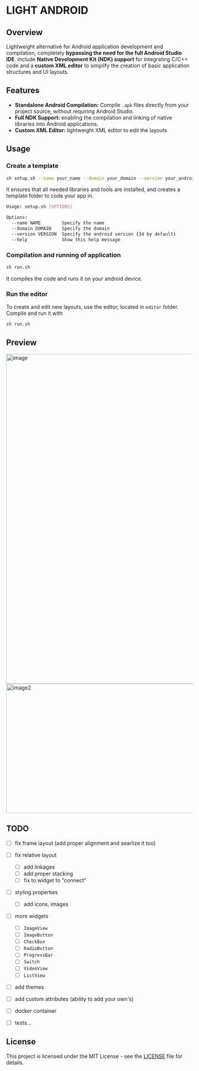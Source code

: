 # LIGHT ANDROID

## Overview

Lightweight alternative for Android application development and compilation, completely **bypassing the need for the full Android Studio IDE**.
Include  **Native Development Kit (NDK) support** for integrating C/C++ code and a **custom XML editor** to simplify the creation of basic application structures and UI layouts.

## Features

*   **Standalone Android Compilation:** Compile `.apk` files directly from your project source, without requiring Android Studio. 
*   **Full NDK Support:** enabling the compilation and linking of native libraries into Android applications.
*   **Custom XML Editor:** lightweight XML editor to edit the layouts

## Usage
### Create a template
```sh 
sh setup.sh --name your_name --domain your_domain --version your_android_version
```
It ensures that all needed libraries and tools are installed, and creates a template folder to code your app in.
```sh
Usage: setup.sh [OPTIONS]

Options:
  --name NAME        Specify the name
  --domain DOMAIN    Specify the domain
  --version VERSION  Specify the android version (34 by default)
  --help             Show this help message
```
### Compilation and running of application 
```sh
sh run.sh
```
It compiles the code and runs it on your android device.

### Run the editor
To create and edit new layouts, use the editor, located in ``editor`` folder.
Compile and run it with 
```sh
sh run.sh
```
## Preview
<img width="887"  alt="image" src="https://github.com/user-attachments/assets/c8579eff-950b-48a9-b00b-f3304e7cc376" />
<img width="805" height="348" alt="image2" src="https://github.com/user-attachments/assets/e46e003d-b12b-4a28-93cd-f584be908c9b" />


## TODO
- [ ] fix frame layout (add proper alignment and searlize it too)
- [ ] fix relative layout 
    - [ ] add linkages 
    - [ ] add proper stacking 
    - [ ] fix to widget to "connect"
- [ ] styling properties 
    - [ ] add icons, images 
- [ ] more widgets 
    - [ ] `ImageView`
    - [ ] `ImageButton`
    - [ ] `CheckBox`
    - [ ] `RadioButton`
    - [ ] `ProgressBar`
    - [ ] `Switch`
    - [ ] `VideoView`
    - [ ] `ListView`
- [ ] add themes 
- [ ] add custom attributes (ability to add your own's)
- [ ] docker container
- [ ] tests...


##  License

This project is licensed under the MIT License - see the [LICENSE](LICENSE) file for details.

